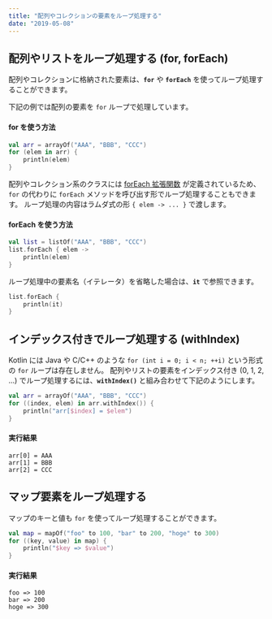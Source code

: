 ```yaml
---
title: "配列やコレクションの要素をループ処理する"
date: "2019-05-08"
---
```


配列やリストをループ処理する (for, forEach)
----

配列やコレクションに格納された要素は、**`for`** や **`forEach`** を使ってループ処理することができます。

下記の例では配列の要素を `for` ループで処理しています。

#### for を使う方法

```kotlin
val arr = arrayOf("AAA", "BBB", "CCC")
for (elem in arr) {
    println(elem)
}
```

配列やコレクション系のクラスには [forEach 拡張関数](https://kotlinlang.org/api/latest/jvm/stdlib/kotlin.collections/for-each.html) が定義されているため、`for` の代わりに `forEach` メソッドを呼び出す形でループ処理することもできます。
ループ処理の内容はラムダ式の形 `{ elem -> ... }` で渡します。

#### forEach を使う方法

```kotlin
val list = listOf("AAA", "BBB", "CCC")
list.forEach { elem ->
    println(elem)
}
```

ループ処理中の要素名（イテレータ）を省略した場合は、**`it`** で参照できます。

```kotlin
list.forEach {
    println(it)
}
```


インデックス付きでループ処理する (withIndex)
----

Kotlin には Java や C/C++ のような `for (int i = 0; i < n; ++i)` という形式の `for` ループは存在しません。
配列やリストの要素をインデックス付き (0, 1, 2, ...) でループ処理するには、**`withIndex()`** と組み合わせて下記のようにします。

```kotlin
val arr = arrayOf("AAA", "BBB", "CCC")
for ((index, elem) in arr.withIndex()) {
    println("arr[$index] = $elem")
}
```

#### 実行結果

```
arr[0] = AAA
arr[1] = BBB
arr[2] = CCC
```


マップ要素をループ処理する
----

マップのキーと値も `for` を使ってループ処理することができます。

```kotlin
val map = mapOf("foo" to 100, "bar" to 200, "hoge" to 300)
for ((key, value) in map) {
    println("$key => $value")
}
```

#### 実行結果

```
foo => 100
bar => 200
hoge => 300
```

